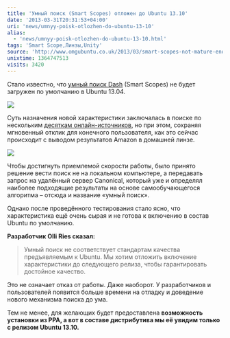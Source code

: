 ```yaml
---
title: 'Умный поиск (Smart Scopes) отложен до Ubuntu 13.10'
date: '2013-03-31T20:31:53+04:00'
uri: 'news/umnyy-poisk-otlozhen-do-ubuntu-13-10'
alias: 
  - 'news/umnyy-poisk-otlozhen-do-ubuntu-13-10.html'
tags: 'Smart Scope,Линзы,Unity'
source: 'http://www.omgubuntu.co.uk/2013/03/smart-scopes-not-mature-enough-to-ship-in-ubuntu-13-04'
unixtime: 1364747513
visits: 3420
---
```

Стало известно, что [умный поиск Dash](news/poisk-v-dash-cherez-udalennyy-server) (Smart Scopes) не будет загружен по умолчанию в Ubuntu 13.04.

[![](img/2013/03/31/20-00/5039648085.jpg)](img/2013/03/31/20-00/5039648085.jpg)

Суть назначения новой характеристики заключалась в поиске по нескольким [десяткам онлайн-источников](news/ubuntu-13-04-udaleniye-sistemnogo-treya), но при этом, сохраняя мгновенный отклик для конечного пользователя, как это сейчас происходит с выводом результатов Amazon в домашней линзе.

[![](img/2013/03/31/20-00/5041694999.jpg)](img/2013/03/31/20-00/5041694999.jpg)

Чтобы достигнуть приемлемой скорости работы, было принято решение вести поиск не на локальном компьютере, а передавать запрос на удалённый сервер Canonical, который уже и определял наиболее подходящие результаты на основе самообучающегося алгоритма – отсюда и название «умный поиск».

Однако после проведённого тестирования стало ясно, что характеристика ещё очень сырая и не готова к включению в состав Ubuntu по умолчанию.

**Разработчик Olli Ries сказал:**

> Умный поиск не соответствует стандартам качества предъявляемым к Ubuntu. Мы хотим отложить включение характеристики до следующего релиза, чтобы гарантировать достойное качество.

Это не означает отказ от работы. Даже наоборот. У разработчиков и пользователей появится больше времени на отладку и доведение нового механизма поиска до ума.

Тем не менее, для желающих будет предоставлена **возможность установки из PPA, а вот в составе дистрибутива мы её увидим только с релизом Ubuntu 13.10.**
